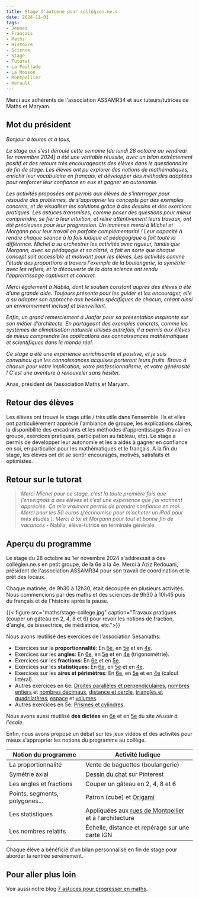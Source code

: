 ```yaml
---
title: Stage d'automne pour collégien.ne.s
date: 2024-11-01
tags:
- Jeunes
- Français
- Maths
- Histoire
- Science
- Stage
- Tutorat
- La Paillade
- La Mosson
- Montpellier
- Herault
---
```


Merci aux adhérents de l'association ASSAMR34 et aux tuteurs/tutrices de Maths et Maryam.

<!--more-->

## Mot du président

<i>Bonjour à toutes et à tous, 

Le stage qui s'est déroulé cette semaine [du lundi 28 octobre au vendredi 1er novembre 2024] a été une véritable réussite, avec un bilan extrêmement positif et des retours très encourageants des élèves dans le questionnaire de fin de stage. Les élèves ont pu explorer des notions de mathématiques, enrichir leur vocabulaire en français, et développer des méthodes adaptées pour renforcer leur confiance en eux et gagner en autonomie.

Les activités proposées ont permis aux élèves de s'interroger pour résoudre des problèmes, de s'approprier les concepts par des exemples concrets, et de visualiser les solutions grâce à des dessins et des exercices pratiques. Les astuces transmises, comme poser des questions pour mieux comprendre, se fier à leur intuition, et relire attentivement leurs travaux, ont été précieuses pour leur progression.
Un immense merci à Michel et Morgann pour leur travail en parfaite complémentarité ! Leur capacité à rendre chaque séance à la fois ludique et pédagogique a fait toute la différence. Michel a su orchestrer les activités avec rigueur, tandis que Morgann, avec sa pédagogie et sa clarté, a fait en sorte que chaque concept soit accessible et motivant pour les élèves. Les activités comme l’étude des proportions à travers l'exemple de la boulangerie, la symétrie avec les reflets, et la découverte de la data science ont rendu l’apprentissage captivant et concret.

Merci également à Nabila, dont le soutien constant auprès des élèves a été d’une grande aide. Toujours présente pour les guider et les encourager, elle a su adapter son approche aux besoins spécifiques de chacun, créant ainsi un environnement inclusif et bienveillant.

Enfin, un grand remerciement à Jaafar pour sa présentation inspirante sur son métier d’architecte. En partageant des exemples concrets, comme les systèmes de climatisation naturelle utilisés autrefois, il a permis aux élèves de mieux comprendre les applications des connaissances mathématiques et scientifiques dans le monde réel.

Ce stage a été une expérience enrichissante et positive, et je suis convaincu que les connaissances acquises porteront leurs fruits. Bravo à chacun pour votre implication, votre professionnalisme, et votre générosité ! C'est une aventure à renouveler sans hésiter.</i>

Anas, président de l’association Maths et Maryam.

## Retour des élèves

Les élèves ont trouvé le stage utile / très utile dans l'ensemble. Ils et elles ont particulièrement apprécié l'ambiance de groupe, les explications claires, la disponibilité des encadrants et les méthodes d'apprentissages (travail en groupe, exercices pratiques, participation au tableau, etc). Le stage a permis de développer leur autonomie et les a aidés à gagner en confiance en soi, en particulier pour les mathématiques et le français. A la fin du stage, les élèves ont dit se sentir encouragés, motivés, satisfaits et optimistes.

## Retour sur le tutorat

> _Merci Michel pour ce stage, c’est la toute première fois que j’enseignais à des élèves et c’est une expérience que j’ai vraiment appréciée. Ça m’a vraiment permis de prendre confiance en moi. Merci pour les 50 euros (j’économise pour m’acheter un iPad pour mes études ). Merci à toi et Morgann pour tout et bonne fin de vacances_ - Nabila, élève-tutrice en terminale générale.

## Aperçu du programme

Le stage du 28 octobre au 1er novembre 2024 s'addressait à des collégien.ne.s en petit groupe, de la 6e à la 4e. Merci à Aziz Redouani, président de l'association ASSAMR34 pour son travail de coordination et le prêt des locaux.

Chaque matinée, de 9h30 à 12h30, était découpée en plusieurs activités. Nous commencions par des maths et des sciences de 9h30 à 10h45 puis du français et de l'histoire après la pause.

{{< figure src="maths/stage-college.jpg" caption="Travaux pratiques (couper un gâteau en 2, 4, 8 et 6) pour revoir les notions de fraction, d'angle, de bissectrice, de médiatrice, etc.">}}

Nous avons réutilisé des exercices de l'association Sesamaths:
* Exercices sur la <b>proportionnalité</b>: En [6e](https://manuel.sesamath.net/coll_docs/cah/valide/ds_chapitre_2013_6D1.pdf), en [5e](https://manuel.sesamath.net/coll_docs/cmep/valide/kidimath_DS_5N5.pdf) et en [4e](https://manuel.sesamath.net/coll_docs/cmep/valide/kidimath_DS_4N6.pdf).
* Exercices sur les <b>angles</b>: En [6e](https://manuel.sesamath.net/coll_docs/cmep/valide/kidimath_DS_6M1.pdf), en [5e](https://manuel.sesamath.net/coll_docs/cmep/valide/kidimath_DS_5N5.pdf) et en [4e](https://manuel.sesamath.net/coll_docs/cmep/valide/kidimath_DS_4G4.pdf) (trigonométrie).
* Exercices sur les <b>fractions</b>: En [6e](https://manuel.sesamath.net/coll_docs/cah/valide/ds_chapitre_2013_6N5.pdf) et en [5e](https://manuel.sesamath.net/coll_docs/cmep/valide/kidimath_DS_5N2.pdf).
* Exercices sur les <b>statistiques</b>: En [6e](https://manuel.sesamath.net/coll_docs/cah/valide/ds_chapitre_2013_6D2.pdf), en [5e](https://manuel.sesamath.net/coll_docs/cmep/valide/kidimath_DS_5N6.pdf) et en [4e](https://manuel.sesamath.net/coll_docs/cmep/valide/kidimath_DS_4N7.pdf).
* Exercices sur les <b>aires et périmètres</b>: En [6e](https://manuel.sesamath.net/coll_docs/cah/valide/ds_chapitre_2013_6M2.pdf), en [5e](https://manuel.sesamath.net/coll_docs/cmep/valide/kidimath_DS_5G4.pdf) et en [4e](https://mathadoc.sesamath.net/Documents/college/4eme/4equat/d10equat.pdf) (calcul littéral).
* Autres exercices en 6e: [Droites parallèles et perpendiculaires](https://manuel.sesamath.net/coll_docs/cah/valide/ds_chapitre_2013_6G2.pdf), [nombres entiers](https://manuel.sesamath.net/coll_docs/cmep/valide/kidimath_DS_6N2.pdf) et [nombres décimaux](https://manuel.sesamath.net/coll_docs/cah/valide/ds_chapitre_2013_6N3.pdf), [distance et cercle](https://manuel.sesamath.net/coll_docs/cmep/valide/kidimath_DS_6G1.pdf), [triangles et quadrilatères](https://manuel.sesamath.net/coll_docs/cah/valide/ds_chapitre_2013_6G3.pdf), [espace](https://manuel.sesamath.net/coll_docs/cmep/valide/kidimath_DS_6G4.pdf) et [volumes](https://manuel.sesamath.net/coll_docs/cmep/valide/kidimath_DS_6M3.pdf).
* Autres exercices en 5e: [Prismes et cylindres](https://manuel.sesamath.net/coll_docs/cmep/valide/kidimath_DS_5G6.pdf).

Nous avons aussi réutilisé <b>des dictées</b> en [6e](https://www.reussiralecole.fr/dictee-5eme/) et en [5e](https://www.reussiralecole.fr/dictee-6eme/) du site <i>réussir à l'école</i>.

<!--
Autres liens utiles:
* [https://maths-pdf.fr/cours-maths-6eme](https://maths-pdf.fr/cours-maths-6eme)
* [https://maths-pdf.fr/cours-maths-5eme](https://maths-pdf.fr/cours-maths-5eme)
* [https://maths-pdf.fr/cours-maths-4eme](https://maths-pdf.fr/cours-maths-4eme)
-->

Enfin, nous avons proposé un débat sur les jeux vidéos et des activités pour mieux s'approprier les notions du programme au collège.

|  Notion du programme | Activité ludique |
|---|---|
| La proportionnalité | Vente de baguettes (boulangerie) |
| Symétrie axial | [Dessin du chat](https://i.pinimg.com/736x/7b/8f/db/7b8fdb2d967348994dbca52aad6abbb2.jpg) sur Pinterest |
| Les angles et fractions | Couper un gâteau en 2, 4, 8 et 6 |
| Points, segments, polygones... &nbsp; | Patron (cube) et [Origami](https://www.youtube.com/watch?v=GB1PJWtnRLs&ab_channel=NicolasCudeville)|
| Les statistiques | Appliquées aux [rues de Montpellier](https://www.data.gouv.fr/fr/datasets/base-adresse-locale-de-la-ville-de-montpellier/) et à l'architecture |
| Les nombres relatifs | Échelle, distance et repérage sur une carte IGN |

Chaque élève a bénéficié d'un bilan personnalisé en fin de stage pour aborder la rentrée sereinement.

## Pour aller plus loin

Voir aussi notre blog [7 astuces pour progresser en maths](https://www.mathsetmaryam.fr/p/7-astuces-pour-progresser-en-maths/).

